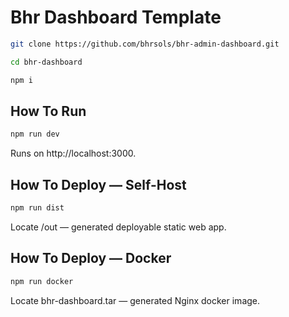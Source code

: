 # Bhr Dashboard Template

```bash
git clone https://github.com/bhrsols/bhr-admin-dashboard.git
```

```bash
cd bhr-dashboard
```

```bash
npm i
```

## How To Run

```bash
npm run dev
```

Runs on http://localhost:3000.

## How To Deploy — Self-Host

```bash
npm run dist
```

Locate /out — generated deployable static web app.

## How To Deploy — Docker

```bash
npm run docker
```

Locate bhr-dashboard.tar — generated Nginx docker image.
